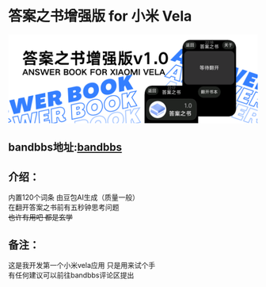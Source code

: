 # 答案之书增强版 for 小米 Vela

![top_P](/Images/p1.png)

## bandbbs地址:[bandbbs](https://www.bandbbs.cn/threads/18660/)

## 介绍：
内置120个词条 由豆包AI生成（质量一般）  
在翻开答案之书前有五秒钟思考问题  
~~也许有用吧 都是玄学~~

## 备注：
这是我开发第一个小米vela应用 只是用来试个手  
有任何建议可以前往bandbbs评论区提出
